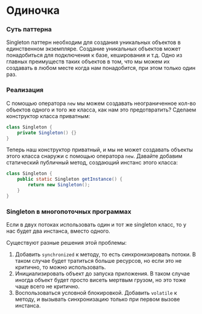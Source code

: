 # Одиночка

### Суть паттерна
Singleton паттерн необходим для создания уникальных объектов в единственном экземпляре.
Создание уникальных объектов может понадобиться для подключения к базе, кеширования и т.д.
Одно из главных преимуществ таких объектов в том, что мы можем их создавать в любом месте когда нам понадобится,
при этом только один раз.

### Реализация

С помощью оператора `new` мы можем создавать неограниченное кол-во объектов одного и того же класса, 
как нам это предотвратить? Сделаем конструктор класса приватным:
```java
class Singleton {
    private Singleton() {}
}
```

Теперь наш конструктор приватный, и мы не может создавать объекты этого класса снаружи с помощью оператора `new`.
Давайте добавим статический публичный метод, создающий инстанс этого класса:

```java
class Singleton {
    public static Singleton getInstance() {
        return new Singleton();
    }
}
```

### Singleton в многопоточных программах

Если в двух потоках использовать один и тот же singleton класс, то у нас будет два инстанса, вместо одного.

Существуют разные решения этой проблемы:

1. Добавить `synchronized` к методу, то есть синхронизировать потоки. В таком случае будет тратиться больше ресурсов, но если это не критично, то можно использовать.
2. Инициализировать объект до запуска приложения. В таком случае иногда объект будет просто висеть мертвым грузом, но это тоже чаще всего не критично.
3. Воспользоваться условной блокировкой. Добавить `volatile` к методу, и вызывать синхронизацию только при первом вызове инстанса.
